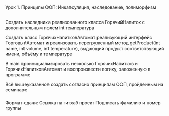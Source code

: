 #

Урок 1. Принципы ООП: Инкапсуляция, наследование, полиморфизм

##

Создать наследника реализованного класса ГорячийНапиток с дополнительным полем int температура

Создать класс ГорячихНапитковАвтомат реализующий интерфейс ТорговыйАвтомат
и реализовать перегруженный метод getProduct(int name, int volume, int temperature), 
выдающий продукт соответствующий имени, объёму и температуре

В main проинициализировать несколько ГорячихНапитков и ГорячихНапитковАвтомат и воспроизвести логику, заложенную в программе

Всё вышеуказанное создать согласно принципам ООП, пройденным на семинаре


#####

Формат сдачи:
Ссылка на гитхаб проект
Подписать фамилию и номер группы